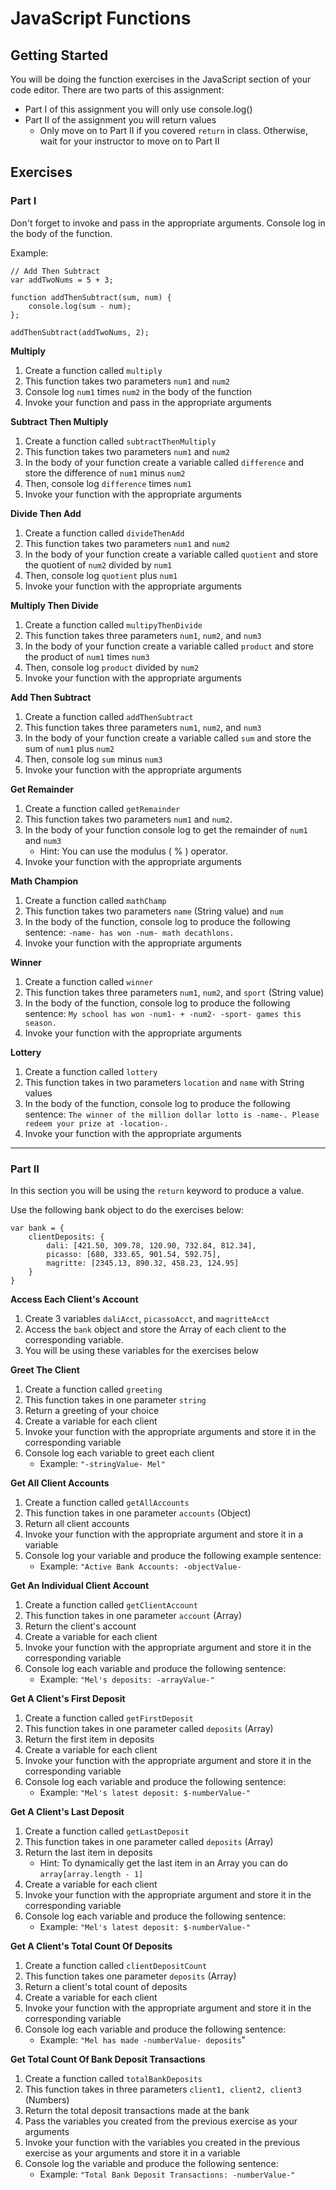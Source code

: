 # JavaScript Functions

## Getting Started

You will be doing the function exercises in the JavaScript section of your code editor. There are two parts of this assignment:

* Part I of this assignment you will only use console.log()
* Part II of the assignment you will return values
  * Only move on to Part II if you covered `return` in class. Otherwise, wait for your instructor to move on to Part II

## Exercises

### Part I

Don't forget to invoke and pass in the appropriate arguments. Console log in the body of the function.

Example:

```
// Add Then Subtract
var addTwoNums = 5 + 3;

function addThenSubtract(sum, num) {
    console.log(sum - num);
};

addThenSubtract(addTwoNums, 2);
```

**Multiply**

1.  Create a function called `multiply`
2.  This function takes two parameters `num1` and `num2`
3.  Console log `num1` times `num2` in the body of the function
4.  Invoke your function and pass in the appropriate arguments

**Subtract Then Multiply**

1.  Create a function called `subtractThenMultiply`
2.  This function takes two parameters `num1` and `num2`
3.  In the body of your function create a variable called `difference` and store the difference of `num1` minus `num2`
4.  Then, console log `difference` times `num1`
5.  Invoke your function with the appropriate arguments

**Divide Then Add**

1.  Create a function called `divideThenAdd`
2.  This function takes two parameters `num1` and `num2`
3.  In the body of your function create a variable called `quotient` and store the quotient of `num2` divided by `num1`
4.  Then, console log `quotient` plus `num1`
5.  Invoke your function with the appropriate arguments

**Multiply Then Divide**

1.  Create a function called `multipyThenDivide`
2.  This function takes three parameters `num1`, `num2`, and `num3`
3.  In the body of your function create a variable called `product` and store the product of `num1` times `num3`
4.  Then, console log `product` divided by `num2`
5.  Invoke your function with the appropriate arguments

**Add Then Subtract**

1.  Create a function called `addThenSubtract`
2.  This function takes three parameters `num1`, `num2`, and `num3`
3.  In the body of your function create a variable called `sum` and store the sum of `num1` plus `num2`
4.  Then, console log `sum` minus `num3`
5.  Invoke your function with the appropriate arguments

**Get Remainder**

1.  Create a function called `getRemainder`
2.  This function takes two parameters `num1` and `num2`.
3.  In the body of your function console log to get the remainder of `num1` and `num3`
    * Hint: You can use the modulus ( % ) operator.
4.  Invoke your function with the appropriate arguments

**Math Champion**

1.  Create a function called `mathChamp`
2.  This function takes two parameters `name` (String value) and `num`
3.  In the body of the function, console log to produce the following sentence: `-name- has won -num- math decathlons.`
4.  Invoke your function with the appropriate arguments

**Winner**

1.  Create a function called `winner`
2.  This function takes three parameters `num1`, `num2`, and `sport` (String value)
3.  In the body of the function, console log to produce the following sentence: `My school has won -num1- + -num2- -sport- games this season.`
4.  Invoke your function with the appropriate arguments

**Lottery**

1.  Create a function called `lottery`
2.  This function takes in two parameters `location` and `name` with String values
3.  In the body of the function, console log to produce the following sentence: `The winner of the million dollar lotto is -name-. Please redeem your prize at -location-.`
4.  Invoke your function with the appropriate arguments

---

### Part II

In this section you will be using the `return` keyword to produce a value.

Use the following bank object to do the exercises below:

```
var bank = {
    clientDeposits: {
        dali: [421.50, 309.78, 120.90, 732.84, 812.34],
        picasso: [680, 333.65, 901.54, 592.75],
        magritte: [2345.13, 890.32, 458.23, 124.95]
    }
}
```

**Access Each Client's Account**

1.  Create 3 variables `daliAcct`, `picassoAcct`, and `magritteAcct`
2.  Access the `bank` object and store the Array of each client to the corresponding variable.
3.  You will be using these variables for the exercises below

**Greet The Client**

1.  Create a function called `greeting`
2.  This function takes in one parameter `string`
3.  Return a greeting of your choice
4.  Create a variable for each client
5.  Invoke your function with the appropriate arguments and store it in the corresponding variable
6.  Console log each variable to greet each client
    * Example: `"-stringValue- Mel"`

**Get All Client Accounts**

1.  Create a function called `getAllAccounts`
2.  This function takes in one parameter `accounts` (Object)
3.  Return all client accounts
4.  Invoke your function with the appropriate argument and store it in a variable
5.  Console log your variable and produce the following example sentence:
    * Example: `"Active Bank Accounts: -objectValue-`

**Get An Individual Client Account**

1.  Create a function called `getClientAccount`
2.  This function takes in one parameter `account` (Array)
3.  Return the client's account
4.  Create a variable for each client
5.  Invoke your function with the appropriate argument and store it in the corresponding variable
6.  Console log each variable and produce the following sentence:
    * Example: `"Mel's deposits: -arrayValue-"`

**Get A Client's First Deposit**

1.  Create a function called `getFirstDeposit`
2.  This function takes in one parameter called `deposits` (Array)
3.  Return the first item in deposits
4.  Create a variable for each client
5.  Invoke your function with the appropriate argument and store it in the corresponding variable
6.  Console log each variable and produce the following sentence:
    * Example: `"Mel's latest deposit: $-numberValue-"`

**Get A Client's Last Deposit**

1.  Create a function called `getLastDeposit`
2.  This function takes in one parameter called `deposits` (Array)
3.  Return the last item in deposits
    * Hint: To dynamically get the last item in an Array you can do `array[array.length - 1]`
4.  Create a variable for each client
5.  Invoke your function with the appropriate argument and store it in the corresponding variable
6.  Console log each variable and produce the following sentence:
    * Example: `"Mel's latest deposit: $-numberValue-"`

**Get A Client's Total Count Of Deposits**

1.  Create a function called `clientDepositCount`
2.  This function takes one parameter `deposits` (Array)
3.  Return a client's total count of deposits
4.  Create a variable for each client
5.  Invoke your function with the appropriate argument and store it in the corresponding variable
6.  Console log each variable and produce the following sentence:
    * Example: `"Mel has made -numberValue- deposits`"

**Get Total Count Of Bank Deposit Transactions**

1.  Create a function called `totalBankDeposits`
2.  This function takes in three parameters `client1, client2, client3` (Numbers)
3.  Return the total deposit transactions made at the bank
4.  Pass the variables you created from the previous exercise as your arguments
5.  Invoke your function with the variables you created in the previous exercise as your arguments and store it in a variable
6.  Console log the variable and produce the following sentence:
    * Example: `"Total Bank Deposit Transactions: -numberValue-"`
